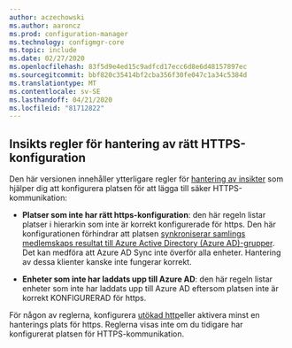 ```yaml
---
author: aczechowski
ms.author: aaroncz
ms.prod: configuration-manager
ms.technology: configmgr-core
ms.topic: include
ms.date: 02/27/2020
ms.openlocfilehash: 83f5d9e4ed15c9adfcd17ecc6d8e6d48157897ec
ms.sourcegitcommit: bbf820c35414bf2cba356f30fe047c1a34c5384d
ms.translationtype: MT
ms.contentlocale: sv-SE
ms.lasthandoff: 04/21/2020
ms.locfileid: "81712822"
---
```

## <a name="management-insight-rules-for-proper-https-configuration"></a><a name="bkmk_insight"></a>Insikts regler för hantering av rätt HTTPS-konfiguration

<!--6268489-->

Den här versionen innehåller ytterligare regler för [hantering av insikter](../../../../servers/manage/management-insights.md) som hjälper dig att konfigurera platsen för att lägga till säker HTTPS-kommunikation:

- **Platser som inte har rätt https-konfiguration**: den här regeln listar platser i hierarkin som inte är korrekt konfigurerade för https. Den här konfigurationen förhindrar att platsen [synkroniserar samlings medlemskaps resultat till Azure Active Directory (Azure AD)-grupper](../../../../clients/manage/collections/create-collections.md#bkmk_aadcollsync). Det kan medföra att Azure AD Sync inte överför alla enheter. Hantering av dessa klienter kanske inte fungerar korrekt.

- **Enheter som inte har laddats upp till Azure AD**: den här regeln listar enheter som inte har laddats upp till Azure AD eftersom platsen inte är korrekt KONFIGURERAD för https.

För någon av reglerna, konfigurera [utökad http](../../../../plan-design/hierarchy/enhanced-http.md)eller aktivera minst en hanterings plats för https. Reglerna visas inte om du tidigare har konfigurerat platsen för HTTPS-kommunikation.
